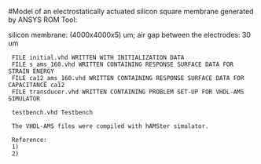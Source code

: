 #Model of an electrostatically actuated silicon square membrane generated by ANSYS ROM Tool:

  silicon membrane: (4000x4000x5) um; air gap between the electrodes: 30 um
  
     FILE initial.vhd WRITTEN WITH INITIALIZATION DATA
     FILE s_ams_160.vhd WRITTEN CONTAINING RESPONSE SURFACE DATA FOR STRAIN ENERGY
     FILE ca12_ams_160.vhd WRITTEN CONTAINING RESPONSE SURFACE DATA FOR CAPACITANCE ca12
     FILE transducer.vhd WRITTEN CONTAINING PROBLEM SET-UP FOR VHDL-AMS SIMULATOR
     
     testbench.vhd Testbench
     
     The VHDL-AMS files were compiled with hAMSter simulator.
     
     Reference:
     1)
     2)
